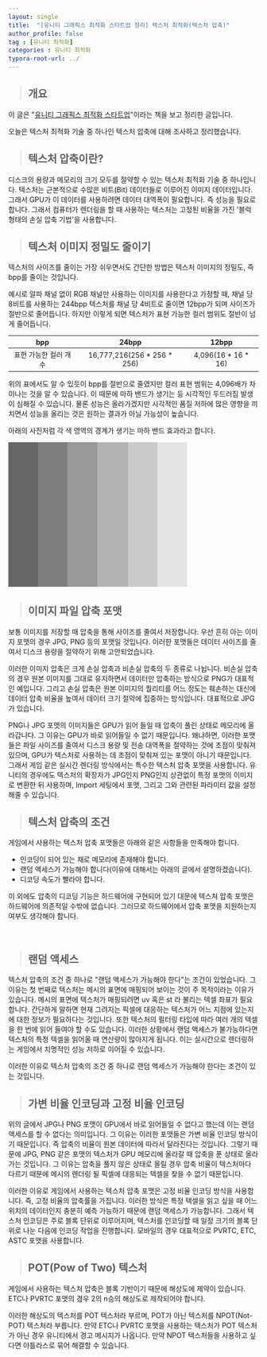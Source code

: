 ```yaml
---
layout: single
title:  "[유니티 그래픽스 최적화 스타트업 정리] 텍스처 최적화(텍스처 압축)"
author_profile: false
tag : [유니티 최적화]
categories : 유니티 최적화
typora-root-url: ../
---
```


> ## 개요

이 글은 "[유니티 그래픽스 최적화 스타트업](https://product.kyobobook.co.kr/detail/S000001888125)"이라는 책을 보고 정리한 글입니다.

오늘은 텍스처 최적화 기술 중 하나인 텍스처 압축에 대해 조사하고 정리했습니다.



> ## 텍스처 압축이란?

디스크의 용량과 메모리의 크기 모두를 절약할 수 있는 텍스처 최적화 기술 중 하나입니다. 텍스처는 근본적으로 수많은 비트(Bit) 데이터들로 이루어진 이미지 데이터입니다. 그래서 GPU가 이 데이터를 사용하려면 데이터 대역폭이 필요합니다. 즉 성능을 필요로 합니다. 그래서 컴퓨터가 렌더링을 할 때 사용하는 텍스처는 고정된 비율을 가진 '블럭 형태의 손실 압축 기법'을 사용합니다.



> ## 텍스처 이미지 정밀도 줄이기

텍스처의 사이즈를 줄이는 가장 쉬우면서도 간단한 방법은 텍스처 이미지의 정밀도, 즉 bpp를 줄이는 것입니다.

예시로 알파 채널 없이 RGB 채널만 사용하는 이미지를 사용한다고 가정할 때, 채널 당 8비트를 사용하는 244bpp 텍스처를 채널 당 4비트로 줄이면 12bpp가 되며 사이즈가 절반으로 줄어듭니다. 하지만 이렇게 되면 텍스처가 표현 가능한 컬러 범위도 절반이 넘게 줄어듭니다. 

|          bpp          |            24bpp            |        12bpp        |
| :-------------------: | :-------------------------: | :-----------------: |
| 표현 가능한 컬러 개수 | 16,777,216(256 * 256 * 256) | 4,096(16 * 16 * 16) |

위의 표에서도 알 수 있듯이 bpp를 절반으로 줄였지만 컬러 표현 범위는 4,096배가 차이나는 것을 알 수 있습니다. 이 때문에 마하 밴드가 생기는 등 시각적인 두드러짐 발생이 심해질 수 있습니다. 물론 성능은 올라가겠지만 시각적인 품질 저하에 많은 영향을 끼치면서 성능을 올리는 것은 원하는 결과가 아닐 가능성이 높습니다.

아래의 사진처럼 각 색 영역의 경계가 생기는 마하 밴드 효과라고 합니다.

![Bandes_de_mach](/images/2023-07-12-sixth/Bandes_de_mach.png)



> ## 이미지 파일 압축 포맷

보통 이미지를 저장할 때 압축을 통해 사이즈를 줄여서 저장합니다. 우선 흔히 아는 이미지 포맷의 경우 JPG, PNG 등의 포맷일 것입니다. 이러한 포맷들은 데이터 사이즈를 줄여서 디스크 용량을 절약하기 위해 고안되었습니다.

이러한 이미지 압축은 크게 손실 압축과 비손실 압축의 두 종류로 나뉩니다. 비손실 압축의 경우 원본 이미지를 그대로 유지하면서 데이터만 압축하는 방식으로 PNG가 대표적인 예입니다. 그리고 손실 압축은 원본 이미지의 퀄리티를 어느 정도는 훼손하는 대신에 데이터 압축 비율을 높여서 데이터 크기 절약에 집중하는 방식입니다. 대표적으로 JPG가 있습니다.

PNG나 JPG 포맷의 이미지들은 GPU가 읽어 들일 때 압축이 풀린 상태로 메모리에 올라갑니다. 그 이유는 GPU가 바로 읽어들일 수 없기 때문입니다. 왜냐하면, 이러한 포맷들은 파일 사이즈를 줄여서 디스크 용량 및 전송 대역폭을 절약하는 것에 초점이 맞춰져 있으며, GPU가 텍스처로 사용하는 데 초점이 맞춰져 있는 포맷이 아니기 때문입니다. 그래서 게임 같은 실시간 렌더링 방식에서는 특수한 텍스처 압축 포맷을 사용합니다. 유니티의 경우에도 텍스처의 확장자가 JPG인지 PNG인지 상관없이 특정 포맷의 이미지로 변환한 뒤 사용하며, Import 세팅에서 포맷, 그리고 그와 관련된 파라미터 값을 설정해줄 수 있습니다.



> ## 텍스처 압축의 조건

게임에서 사용하는 텍스처 압축 포맷들은 아래와 같은 사항들을 만족해야 합니다.

- 인코딩이 되어 있는 채로 메모리에 존재해야 합니다.
- 랜덤 액세스가 가능해야 합니다(이유에 대해서는 아래의 글에서 설명하겠습니다).
- 디코딩 속도가 빨라야 합니다.

이 외에도 압축의 디코딩 기능은 하드웨어에 구현되어 있기 대문에 텍스처 압축 포맷은 하드웨어에 의존적일 수밖에 없습니다. 그러므로 하드웨어에서 압축 포맷을 지원하는지 여부도 생각해야 합니다.

<br>



> ## 랜덤 액세스

텍스처 압축의 조건 중 하나로 "랜덤 액세스가 가능해야 한다"는 조건이 있었습니다. 그 이유는 첫 번째로 텍스처는 메시의 표면에 매핑되어 보이는 것이 주 목적이라는 이유가 있습니다. 메시의 표면에 텍스처가 매핑되려면 uv 혹은 st 라 불리는 텍셀 좌표가 필요합니다. 간단하게 말하면 현재 그려지는 픽셀에 대응하는 텍스처가 어느 지점에 있는지에 대한 정보가 필요하다는 것입니다. 또한 텍스처의 필터링 타입에 따라 여러 개의 텍셀을 한 번에 읽어 들여야 할 수도 있습니다. 이러한 상황에서 랜덤 액세스가 불가능하다면 텍스처의 특정 텍셀을 읽어올 때 연산량이 많아지게 됩니다. 이는 실시간으로 렌더링하는 게임에서 치명적인 성능 저하로 이어질 수 있습니다.

이러한 이유로 텍스처 압축의 조건 중 하나로 랜덤 액세스가 가능해야 한다는 조건이 있는 것입니다.



> ## 가변 비율 인코딩과 고정 비율 인코딩

위의 글에서 JPG나 PNG 포맷이 GPU에서 바로 읽어들일 수 없다고 했는데 이는 랜덤 액세스를 할 수 없다는 의미입니다. 그 이유는 이러한 포맷들은 가변 비율 인코딩 방식이기 때문입니다. 즉 압축의 비율이 원본 데이터에 따라서 달라진다는 것입니다. 그렇기 때문에 JPG, PNG 같은 포맷의 텍스처가 GPU 메모리에 올라갈 때 압축을 푼 상태로 올라가는 것입니다. 그 이유는 압축을 풀지 않은 상태로 올릴 경우 압축 비율이 텍스처마다 다르기 때문에 메시의 렌더링 될 픽셀에 대응되는 텍셀을 찾을 수 없기 때문입니다.

이러한 이유로 게임에서 사용하는 텍스처 압축 포맷은 고정 비율 인코딩 방식을 사용합니다. 즉, 고정 비율의 압축률을 가집니다. 이러한 방식은 특정 텍셀을 읽고 싶을 때 어느 위치의 데이터인지 충분히 예측 가능하기 때문에 랜덤 액세스가 가능합니다. 그래서 텍스처 인코딩은 주로 블록 단위로 이루어지며, 텍스처를 인코딩할 때 일정 크기의 블록 단위로 나눈 다음에 인코딩 작업을 진행합니다. 모바일의 경우 대표적으로 PVRTC, ETC, ASTC 포맷을 사용합니다.



> ## POT(Pow of Two) 텍스처

게임에서 사용하는 텍스처 압축은 블록 기반이기 때문에 해상도에 제약이 있습니다. ETC나 PVRTC 포맷의 경우 2의 n승의 해상도로 제작되어야 합니다.

이러한 해상도의 텍스처를 POT 텍스처라 부르며, POT가 아닌 텍스처를 NPOT(Not-POT) 텍스처라 부릅니다. 만약 ETC나 PVRTC 포맷을 사용하는 텍스처가 POT 텍스처가 아닌 경우 유니티에서 경고 메시지가 나옵니다. 만약 NPOT 텍스처들을 사용하고 싶다면 아틀라스로 묶어 해결할 수 있습니다.
